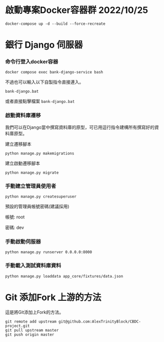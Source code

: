 # 啟動專案Docker容器群 2022/10/25

```
docker-compose up -d --build --force-recreate
```

# 銀行 Django 伺服器

### 命令行登入docker容器

```
docker compose exec bank-django-service bash 
```

不過也可以輸入以下自製指令直接連入。

```
bank-django.bat
```

或者直接點擊檔案 `bank-django.bat`

### 啟動資料庫遷移

我們可以在Django當中撰寫資料庫的原型，可已用這行指令建構所有撰寫好的資料庫原型。

建立遷移腳本

```
python manage.py makemigrations
```

建立啟動遷移腳本

```
python manage.py migrate
```
### 手動建立管理員使用者

```
python manage.py createsuperuser
```

預設的管理員帳號密碼(建議採用)

帳號: root

密碼: dev

### 手動啟動伺服器

```
python manage.py runserver 0.0.0.0:8000
```

### 手動載入測試資料庫資料

```
python manage.py loaddata app_core/fixtures/data.json
```

# Git 添加Fork 上游的方法

這是將Git添加上Fork的方法。

```
git remote add upstream git@github.com:AlexTrinityBlock/CBDC-project.git
git pull upstream master
git push origin master
```